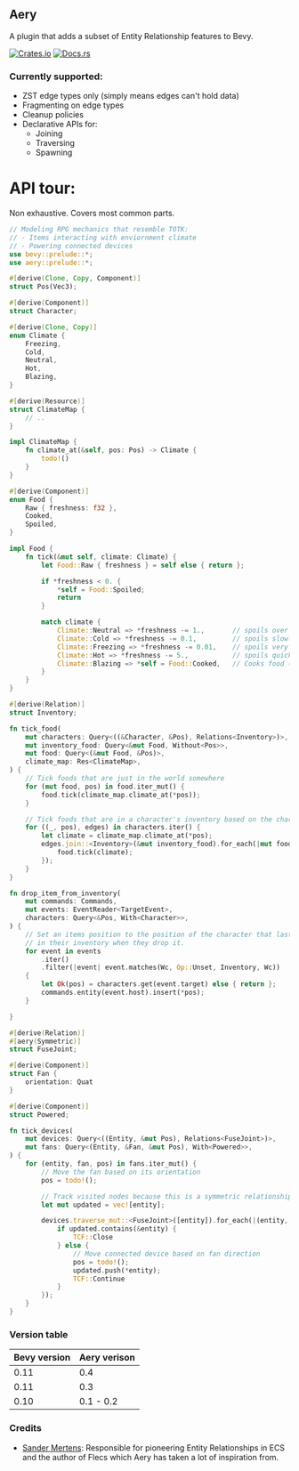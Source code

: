 ## Aery
A plugin that adds a subset of Entity Relationship features to Bevy.

[![Crates.io](https://img.shields.io/crates/v/aery)](https://crates.io/crates/aery)
[![Docs.rs](https://img.shields.io/docsrs/aery)](https://docs.rs/aery/latest/aery/)

### Currently supported:
- ZST edge types only (simply means edges can't hold data)
- Fragmenting on edge types
- Cleanup policies
- Declarative APIs for:
  - Joining
  - Traversing
  - Spawning

# API tour:
Non exhaustive. Covers most common parts.
```rust
// Modeling RPG mechanics that resemble TOTK:
// - Items interacting with enviornment climate
// - Powering connected devices
use bevy::prelude::*;
use aery::prelude::*;

#[derive(Clone, Copy, Component)]
struct Pos(Vec3);

#[derive(Component)]
struct Character;

#[derive(Clone, Copy)]
enum Climate {
    Freezing,
    Cold,
    Neutral,
    Hot,
    Blazing,
}

#[derive(Resource)]
struct ClimateMap {
    // ..
}

impl ClimateMap {
    fn climate_at(&self, pos: Pos) -> Climate {
        todo!()
    }
}

#[derive(Component)]
enum Food {
    Raw { freshness: f32 },
    Cooked,
    Spoiled,
}

impl Food {
    fn tick(&mut self, climate: Climate) {
        let Food::Raw { freshness } = self else { return };

        if *freshness < 0. {
            *self = Food::Spoiled;
            return
        }

        match climate {
            Climate::Neutral => *freshness -= 1.,       // spoils over time
            Climate::Cold => *freshness -= 0.1,         // spoils slowly
            Climate::Freezing => *freshness -= 0.01,    // spoils very slowly
            Climate::Hot => *freshness -= 5.,           // spoils quickly
            Climate::Blazing => *self = Food::Cooked,   // Cooks food (should add a timer)
        }
    }
}

#[derive(Relation)]
struct Inventory;

fn tick_food(
    mut characters: Query<((&Character, &Pos), Relations<Inventory>)>,
    mut inventory_food: Query<&mut Food, Without<Pos>>,
    mut food: Query<(&mut Food, &Pos)>,
    climate_map: Res<ClimateMap>,
) {
    // Tick foods that are just in the world somewhere
    for (mut food, pos) in food.iter_mut() {
        food.tick(climate_map.climate_at(*pos));
    }

    // Tick foods that are in a character's inventory based on the character's position
    for ((_, pos), edges) in characters.iter() {
        let climate = climate_map.climate_at(*pos);
        edges.join::<Inventory>(&mut inventory_food).for_each(|mut food| {
            food.tick(climate);
        });
    }
}

fn drop_item_from_inventory(
    mut commands: Commands,
    mut events: EventReader<TargetEvent>,
    characters: Query<&Pos, With<Character>>,
) {
    // Set an items position to the position of the character that last had the item
    // in their inventory when they drop it.
    for event in events
        .iter()
        .filter(|event| event.matches(Wc, Op::Unset, Inventory, Wc))
    {
        let Ok(pos) = characters.get(event.target) else { return };
        commands.entity(event.host).insert(*pos);
    }

}

#[derive(Relation)]
#[aery(Symmetric)]
struct FuseJoint;

#[derive(Component)]
struct Fan {
    orientation: Quat
}

#[derive(Component)]
struct Powered;

fn tick_devices(
    mut devices: Query<((Entity, &mut Pos), Relations<FuseJoint>)>,
    mut fans: Query<(Entity, &Fan, &mut Pos), With<Powered>>,
) {
    for (entity, fan, pos) in fans.iter_mut() {
        // Move the fan based on its orientation
        pos = todo!();

        // Track visited nodes because this is a symmetric relationship
        let mut updated = vec![entity];

        devices.traverse_mut::<FuseJoint>([entity]).for_each(|(entity, ref mut pos), _| {
            if updated.contains(&entity) {
                TCF::Close
            } else {
                // Move connected device based on fan direction
                pos = todo!();
                updated.push(*entity);
                TCF::Continue
            }
        });
    }
}
```

### Version table
| Bevy version | Aery verison |
|--------------|--------------|
| 0.11         | 0.4          |
| 0.11         | 0.3          |
| 0.10         | 0.1 - 0.2    |

### Credits
- [Sander Mertens](https://github.com/SanderMertens):
Responsible for pioneering Entity Relationships in ECS and the author of Flecs which Aery has taken 
a lot of inspiration from.
